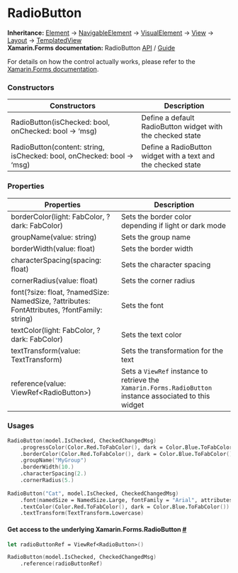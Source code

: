 # RadioButton

**Inheritance:** [Element](https://docs.fabulous.dev/v2/api/controls/element/) -> [NavigableElement](https://docs.fabulous.dev/v2/api/navigable-element/) -> [VisualElement](https://docs.fabulous.dev/v2/api/visual-element/) -> [View](https://docs.fabulous.dev/v2/api/view/) -> [Layout](https://docs.fabulous.dev/v2/api/layouts/layout/) -> [TemplatedView](https://docs.fabulous.dev/v2/api/layouts/templated-view/)\
**Xamarin.Forms documentation:** RadioButton [API](https://docs.microsoft.com/en-us/dotnet/api/xamarin.forms.radiobutton) / [Guide](https://docs.microsoft.com/en-us/xamarin/xamarin-forms/user-interface/radiobutton)

For details on how the control actually works, please refer to the [Xamarin.Forms documentation](https://docs.microsoft.com/en-us/xamarin/xamarin-forms/user-interface/radiobutton).

### Constructors&#x20;

| Constructors                                                           | Description                                                   |
| ---------------------------------------------------------------------- | ------------------------------------------------------------- |
| RadioButton(isChecked: bool, onChecked: bool -> ‘msg)                  | Define a default RadioButton widget with the checked state    |
| RadioButton(content: string, isChecked: bool, onChecked: bool -> ‘msg) | Define a RadioButton widget with a text and the checked state |

### Properties&#x20;

| Properties                                                                                  | Description                                                                                              |
| ------------------------------------------------------------------------------------------- | -------------------------------------------------------------------------------------------------------- |
| borderColor(light: FabColor, ?dark: FabColor)                                               | Sets the border color depending if light or dark mode                                                    |
| groupName(value: string)                                                                    | Sets the group name                                                                                      |
| borderWidth(value: float)                                                                   | Sets the border width                                                                                    |
| characterSpacing(spacing: float)                                                            | Sets the character spacing                                                                               |
| cornerRadius(value: float)                                                                  | Sets the corner radius                                                                                   |
| font(?size: float, ?namedSize: NamedSize, ?attributes: FontAttributes, ?fontFamily: string) | Sets the font                                                                                            |
| textColor(light: FabColor, ?dark: FabColor)                                                 | Sets the text color                                                                                      |
| textTransform(value: TextTransform)                                                         | Sets the transformation for the text                                                                     |
| reference(value: ViewRef\<RadioButton>)                                                     | Sets a `ViewRef` instance to retrieve the `Xamarin.Forms.RadioButton` instance associated to this widget |

### Usages&#x20;

```fsharp
RadioButton(model.IsChecked, CheckedChangedMsg)
    .progressColor(Color.Red.ToFabColor(), dark = Color.Blue.ToFabColor())
    .borderColor(Color.Red.ToFabColor(), dark = Color.Blue.ToFabColor())  
    .groupName("MyGroup") 
    .borderWidth(10.) 
    .characterSpacing(2.) 
    .cornerRadius(5.) 
    
RadioButton("Cat", model.IsChecked, CheckedChangedMsg)
    .font(namedSize = NamedSize.Large, fontFamily = "Arial", attributes = FontAttributes.Bold)
    .textColor(Color.Red.ToFabColor(), dark = Color.Blue.ToFabColor()) 
    .textTransform(TextTransform.Lowercase)
```

#### Get access to the underlying Xamarin.Forms.RadioButton [#](https://docs.fabulous.dev/v2/api/controls/radio-button/#get-access-to-the-underlying-xamarinformsradiobutton) <a href="#get-access-to-the-underlying-xamarinformsradiobutton" id="get-access-to-the-underlying-xamarinformsradiobutton"></a>

```fsharp
let radioButtonRef = ViewRef<RadioButton>()

RadioButton(model.IsChecked, CheckedChangedMsg)
    .reference(radioButtonRef)
```
